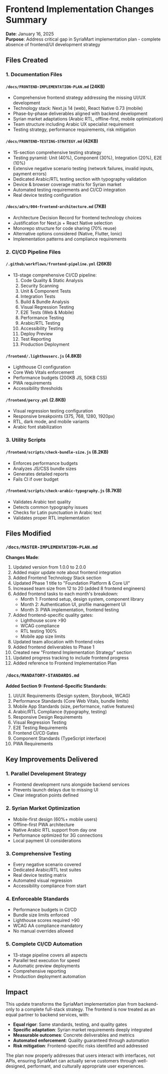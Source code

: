 # Frontend Implementation Changes Summary

**Date**: January 16, 2025  
**Purpose**: Address critical gap in SyriaMart implementation plan - complete absence of frontend/UI development strategy

## Files Created

### 1. Documentation Files

#### `/docs/FRONTEND-IMPLEMENTATION-PLAN.md` (24KB)
- Comprehensive frontend strategy addressing the missing UI/UX development
- Technology stack: Next.js 14 (web), React Native 0.73 (mobile)
- Phase-by-phase deliverables aligned with backend development
- Syrian market adaptations (Arabic RTL, offline-first, mobile optimization)
- Team structure including Arabic UX specialist requirement
- Testing strategy, performance requirements, risk mitigation

#### `/docs/FRONTEND-TESTING-STRATEGY.md` (42KB)
- 15-section comprehensive testing strategy
- Testing pyramid: Unit (40%), Component (30%), Integration (20%), E2E (10%)
- Extensive negative scenario testing (network failures, invalid inputs, payment errors)
- Dedicated Arabic/RTL testing section with typography validation
- Device & browser coverage matrix for Syrian market
- Automated testing requirements and CI/CD integration
- Real device testing configuration

#### `/docs/adrs/004-frontend-architecture.md` (7KB)
- Architecture Decision Record for frontend technology choices
- Justification for Next.js + React Native selection
- Monorepo structure for code sharing (70% reuse)
- Alternative options considered (Native, Flutter, Ionic)
- Implementation patterns and compliance requirements

### 2. CI/CD Pipeline Files

#### `/.github/workflows/frontend-pipeline.yml` (26KB)
- 13-stage comprehensive CI/CD pipeline:
  1. Code Quality & Static Analysis
  2. Security Scanning
  3. Unit & Component Tests
  4. Integration Tests
  5. Build & Bundle Analysis
  6. Visual Regression Testing
  7. E2E Tests (Web & Mobile)
  8. Performance Testing
  9. Arabic/RTL Testing
  10. Accessibility Testing
  11. Deploy Preview
  12. Test Reporting
  13. Production Deployment

#### `/frontend/.lighthouserc.js` (4.8KB)
- Lighthouse CI configuration
- Core Web Vitals enforcement
- Performance budgets (200KB JS, 50KB CSS)
- PWA requirements
- Accessibility thresholds

#### `/frontend/percy.yml` (2.8KB)
- Visual regression testing configuration
- Responsive breakpoints (375, 768, 1280, 1920px)
- RTL, dark mode, and mobile variants
- Arabic font stabilization

### 3. Utility Scripts

#### `/frontend/scripts/check-bundle-size.js` (8.2KB)
- Enforces performance budgets
- Analyzes JS/CSS bundle sizes
- Generates detailed reports
- Fails CI if over budget

#### `/frontend/scripts/check-arabic-typography.js` (8.7KB)
- Validates Arabic text quality
- Detects common typography issues
- Checks for Latin punctuation in Arabic text
- Validates proper RTL implementation

## Files Modified

### `/docs/MASTER-IMPLEMENTATION-PLAN.md`
**Changes Made**:
1. Updated version from 1.0.0 to 2.0.0
2. Added major update note about frontend integration
3. Added Frontend Technology Stack section
4. Updated Phase 1 title to "Foundation Platform & Core UI"
5. Increased team size from 12 to 20 (added 8 frontend engineers)
6. Added frontend tasks to each month's breakdown:
   - Month 1: Frontend setup, design system, component library
   - Month 2: Authentication UI, profile management UI
   - Month 3: PWA implementation, frontend testing
7. Added frontend-specific quality gates:
   - Lighthouse score >90
   - WCAG compliance
   - RTL testing 100%
   - Mobile app size limits
8. Updated team allocation with frontend roles
9. Added frontend deliverables to Phase 1
10. Created new "Frontend Implementation Strategy" section
11. Updated progress tracking to include frontend progress
12. Added reference to Frontend Implementation Plan

### `/docs/MANDATORY-STANDARDS.md`
**Added Section 9: Frontend-Specific Standards**:
1. UI/UX Requirements (Design system, Storybook, WCAG)
2. Performance Standards (Core Web Vitals, bundle limits)
3. Mobile App Standards (size, performance, native features)
4. Arabic/RTL Compliance (typography, testing)
5. Responsive Design Requirements
6. Visual Regression Testing
7. E2E Testing Requirements
8. Frontend CI/CD Gates
9. Component Standards (TypeScript interface)
10. PWA Requirements

## Key Improvements Delivered

### 1. **Parallel Development Strategy**
- Frontend development runs alongside backend services
- Prevents launch delays due to missing UI
- Clear integration points defined

### 2. **Syrian Market Optimization**
- Mobile-first design (60%+ mobile users)
- Offline-first PWA architecture
- Native Arabic RTL support from day one
- Performance optimized for 3G connections
- Local payment UI considerations

### 3. **Comprehensive Testing**
- Every negative scenario covered
- Dedicated Arabic/RTL test suites
- Real device testing matrix
- Automated visual regression
- Accessibility compliance from start

### 4. **Enforceable Standards**
- Performance budgets in CI/CD
- Bundle size limits enforced
- Lighthouse scores required >90
- WCAG AA compliance mandatory
- No manual overrides allowed

### 5. **Complete CI/CD Automation**
- 13-stage pipeline covers all aspects
- Parallel test execution for speed
- Automatic preview deployments
- Comprehensive reporting
- Production deployment automation

## Impact

This update transforms the SyriaMart implementation plan from backend-only to a complete full-stack strategy. The frontend is now treated as an equal partner to backend services, with:

- **Equal rigor**: Same standards, testing, and quality gates
- **Specific adaptation**: Syrian market requirements deeply integrated
- **Measurable outcomes**: Concrete deliverables and metrics
- **Automated enforcement**: Quality guaranteed through automation
- **Risk mitigation**: Frontend-specific risks identified and addressed

The plan now properly addresses that users interact with interfaces, not APIs, ensuring SyriaMart can actually serve customers through well-designed, performant, and culturally appropriate user experiences.